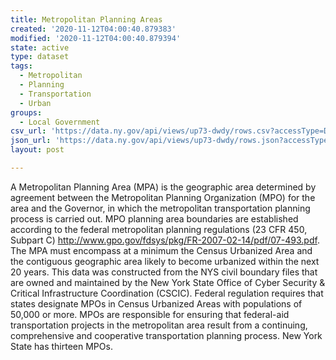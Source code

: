 ```yaml
---
title: Metropolitan Planning Areas
created: '2020-11-12T04:00:40.879383'
modified: '2020-11-12T04:00:40.879394'
state: active
type: dataset
tags:
  - Metropolitan
  - Planning
  - Transportation
  - Urban
groups:
  - Local Government
csv_url: 'https://data.ny.gov/api/views/up73-dwdy/rows.csv?accessType=DOWNLOAD'
json_url: 'https://data.ny.gov/api/views/up73-dwdy/rows.json?accessType=DOWNLOAD'
layout: post

---
```

A Metropolitan Planning Area (MPA) is the geographic area determined by agreement between the Metropolitan Planning Organization (MPO) for the area and the Governor, in which the metropolitan transportation planning process is carried out. MPO planning area boundaries are established according to the federal metropolitan planning regulations (23 CFR 450, Subpart C) http://www.gpo.gov/fdsys/pkg/FR-2007-02-14/pdf/07-493.pdf.  The MPA must encompass at a minimum the Census Urbanized Area and the contiguous geographic area likely to become urbanized within the next 20 years.  This data was constructed from the NYS civil boundary files that are owned and maintained by the New York State Office of Cyber Security & Critical Infrastructure Coordination (CSCIC). Federal regulation requires that states designate MPOs in Census Urbanized Areas with populations of 50,000 or more. MPOs are responsible for ensuring that federal-aid transportation projects in the metropolitan area result from a continuing, comprehensive and cooperative transportation planning process. New York State has thirteen MPOs.
